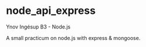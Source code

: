 # node_api_express
Ynov Ingésup B3 - Node.js

A small practicum on node.js with express & mongoose.
